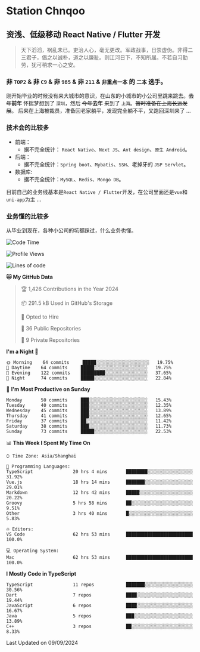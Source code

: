 # Station Chnqoo

## 资浅、低级移动 React Native / Flutter 开发

> 天下滔滔，祸乱未已。吏治人心，毫无更改。军政战事，日崇虚伪。非得二三君子，倡之以诚朴，道之以廉耻。则江河日下，不知所届。不若自习勤劳，犹可稍求一心之安。

### 非 `TOP2` & 非 `C9` & 非 `985` & 非 `211` & `非重点一本` 的 `二本` 选手。

刚开始毕业的时候没有来大城市的意识，在山东的小城市的小公司里跳来跳去。~~去年~~**前年** 怀揣梦想到了 `深圳`，然后 ~~今年~~**去年** 来到了 `上海`。~~暂时准备在上海长远发展~~。
后来在上海被裁员，准备回老家躺平，发现完全躺不平，又跑回深圳来了 ...

### 技术会的比较多

- 前端：
  - 据不完全统计： `React Native`、`Next JS`、`Ant design`、`原生 Android`。
- 后端：
  - 据不完全统计：`Spring boot`、`Mybatis`、`SSH`、老掉牙的 `JSP Servlet`。
- 数据库:
  - 据不完全统计：`MySQL`、`Redis`、`Mongo DB`。

目前自己的业务线基本是`React Native / Flutter`开发，在公司里面还是`vue`和`uni-app`为主 ...

### 业务懂的比较多

从毕业到现在，各种小公司的坑都踩过，什么业务也懂。

<!--START_SECTION:waka-->
![Code Time](http://img.shields.io/badge/Code%20Time-6%2C028%20hrs%2052%20mins-blue)

![Profile Views](http://img.shields.io/badge/Profile%20Views-1-blue)

![Lines of code](https://img.shields.io/badge/From%20Hello%20World%20I%27ve%20Written-333%20Thousand%20lines%20of%20code-blue)

**🐱 My GitHub Data** 

> 🏆 1,426 Contributions in the Year 2024
 > 
> 📦 291.5 kB Used in GitHub's Storage 
 > 
> 💼 Opted to Hire
 > 
> 📜 36 Public Repositories 
 > 
> 🔑 9 Private Repositories  
 > 
**I'm a Night 🦉** 

```text
🌞 Morning    64 commits     █████░░░░░░░░░░░░░░░░░░░░   19.75% 
🌆 Daytime    64 commits     █████░░░░░░░░░░░░░░░░░░░░   19.75% 
🌃 Evening    122 commits    █████████░░░░░░░░░░░░░░░░   37.65% 
🌙 Night      74 commits     █████░░░░░░░░░░░░░░░░░░░░   22.84%

```
📅 **I'm Most Productive on Sunday** 

```text
Monday       50 commits     ███░░░░░░░░░░░░░░░░░░░░░░   15.43% 
Tuesday      40 commits     ███░░░░░░░░░░░░░░░░░░░░░░   12.35% 
Wednesday    45 commits     ███░░░░░░░░░░░░░░░░░░░░░░   13.89% 
Thursday     41 commits     ███░░░░░░░░░░░░░░░░░░░░░░   12.65% 
Friday       37 commits     ██░░░░░░░░░░░░░░░░░░░░░░░   11.42% 
Saturday     38 commits     ███░░░░░░░░░░░░░░░░░░░░░░   11.73% 
Sunday       73 commits     █████░░░░░░░░░░░░░░░░░░░░   22.53%

```


📊 **This Week I Spent My Time On** 

```text
⌚︎ Time Zone: Asia/Shanghai

💬 Programming Languages: 
TypeScript               20 hrs 4 mins       ████████░░░░░░░░░░░░░░░░░   31.92% 
Vue.js                   18 hrs 14 mins      ███████░░░░░░░░░░░░░░░░░░   29.01% 
Markdown                 12 hrs 42 mins      █████░░░░░░░░░░░░░░░░░░░░   20.22% 
Groovy                   5 hrs 58 mins       ██░░░░░░░░░░░░░░░░░░░░░░░   9.51% 
Other                    3 hrs 40 mins       █░░░░░░░░░░░░░░░░░░░░░░░░   5.83%

🔥 Editors: 
VS Code                  62 hrs 53 mins      █████████████████████████   100.0%

💻 Operating System: 
Mac                      62 hrs 53 mins      █████████████████████████   100.0%

```

**I Mostly Code in TypeScript** 

```text
TypeScript               11 repos            ███████░░░░░░░░░░░░░░░░░░   30.56% 
Dart                     7 repos             ████░░░░░░░░░░░░░░░░░░░░░   19.44% 
JavaScript               6 repos             ████░░░░░░░░░░░░░░░░░░░░░   16.67% 
Java                     5 repos             ███░░░░░░░░░░░░░░░░░░░░░░   13.89% 
C++                      3 repos             ██░░░░░░░░░░░░░░░░░░░░░░░   8.33%

```



 Last Updated on 09/09/2024
<!--END_SECTION:waka-->

<!---
ChenqiaoStation/ChenqiaoStation is a ✨ special ✨ repository because its `README.md` (this file) appears on your GitHub profile.
You can click the Preview link to take a look at your changes.
--->
